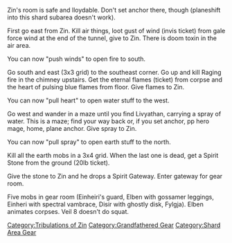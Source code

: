 Zin's room is safe and lloydable. Don't set anchor there, though
(planeshift into this shard subarea doesn't work).

First go east from Zin. Kill air things, loot gust of wind (invis
ticket) from gale force wind at the end of the tunnel, give to Zin.
There is doom toxin in the air area.

You can now "push winds" to open fire to south.

Go south and east (3x3 grid) to the southeast corner. Go up and kill
Raging fire in the chimney upstairs. Get the eternal flames (ticket)
from corpse and the heart of pulsing blue flames from floor. Give flames
to Zin.

You can now "pull heart" to open water stuff to the west.

Go west and wander in a maze until you find Livyathan, carrying a spray
of water. This is a maze; find your way back or, if you set anchor, pp
hero mage, home, plane anchor. Give spray to Zin.

You can now "pull spray" to open earth stuff to the north.

Kill all the earth mobs in a 3x4 grid. When the last one is dead, get a
Spirit Stone from the ground (20lb ticket).

Give the stone to Zin and he drops a Spirit Gateway. Enter gateway for
gear room.

Five mobs in gear room (Einheiri's guard, Elben with gossamer leggings,
Einheri with spectral vambrace, Disir with ghostly disk, Fylgja). Elben
animates corpses. Veil 8 doesn't do squat.

[Category:Tribulations of Zin](Category:Tribulations_of_Zin "wikilink")
[Category:Grandfathered Gear](Category:Grandfathered_Gear "wikilink")
[Category:Shard Area Gear](Category:Shard_Area_Gear "wikilink")
